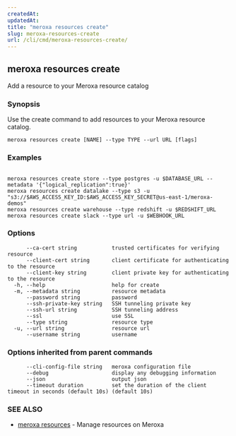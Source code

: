 ```yaml
---
createdAt: 
updatedAt: 
title: "meroxa resources create"
slug: meroxa-resources-create
url: /cli/cmd/meroxa-resources-create/
---
```

## meroxa resources create

Add a resource to your Meroxa resource catalog

### Synopsis

Use the create command to add resources to your Meroxa resource catalog.

```
meroxa resources create [NAME] --type TYPE --url URL [flags]
```

### Examples

```

meroxa resources create store --type postgres -u $DATABASE_URL --metadata '{"logical_replication":true}'
meroxa resources create datalake --type s3 -u "s3://$AWS_ACCESS_KEY_ID:$AWS_ACCESS_KEY_SECRET@us-east-1/meroxa-demos"
meroxa resources create warehouse --type redshift -u $REDSHIFT_URL
meroxa resources create slack --type url -u $WEBHOOK_URL

```

### Options

```
      --ca-cert string           trusted certificates for verifying resource
      --client-cert string       client certificate for authenticating to the resource
      --client-key string        client private key for authenticating to the resource
  -h, --help                     help for create
  -m, --metadata string          resource metadata
      --password string          password
      --ssh-private-key string   SSH tunneling private key
      --ssh-url string           SSH tunneling address
      --ssl                      use SSL
      --type string              resource type
  -u, --url string               resource url
      --username string          username
```

### Options inherited from parent commands

```
      --cli-config-file string   meroxa configuration file
      --debug                    display any debugging information
      --json                     output json
      --timeout duration         set the duration of the client timeout in seconds (default 10s) (default 10s)
```

### SEE ALSO

* [meroxa resources](/cli/cmd/meroxa-resources/)	 - Manage resources on Meroxa

